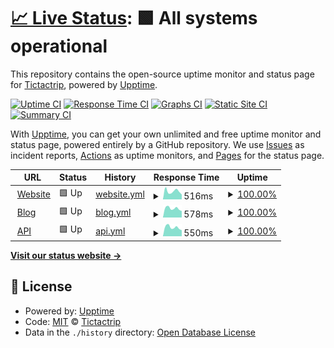 # [📈 Live Status](https://tictactrip.github.io/upptime): <!--live status--> **🟩 All systems operational**

This repository contains the open-source uptime monitor and status page for [Tictactrip](https://www.tictactrip.eu), powered by [Upptime](https://github.com/upptime/upptime).

[![Uptime CI](https://github.com/tictactrip/upptime/workflows/Uptime%20CI/badge.svg)](https://github.com/tictactrip/upptime/actions?query=workflow%3A%22Uptime+CI%22)
[![Response Time CI](https://github.com/tictactrip/upptime/workflows/Response%20Time%20CI/badge.svg)](https://github.com/tictactrip/upptime/actions?query=workflow%3A%22Response+Time+CI%22)
[![Graphs CI](https://github.com/tictactrip/upptime/workflows/Graphs%20CI/badge.svg)](https://github.com/tictactrip/upptime/actions?query=workflow%3A%22Graphs+CI%22)
[![Static Site CI](https://github.com/tictactrip/upptime/workflows/Static%20Site%20CI/badge.svg)](https://github.com/tictactrip/upptime/actions?query=workflow%3A%22Static+Site+CI%22)
[![Summary CI](https://github.com/tictactrip/upptime/workflows/Summary%20CI/badge.svg)](https://github.com/tictactrip/upptime/actions?query=workflow%3A%22Summary+CI%22)

With [Upptime](https://upptime.js.org), you can get your own unlimited and free uptime monitor and status page, powered entirely by a GitHub repository. We use [Issues](https://github.com/tictactrip/upptime/issues) as incident reports, [Actions](https://github.com/tictactrip/upptime/actions) as uptime monitors, and [Pages](https://tictactrip.github.io/upptime) for the status page.

<!--start: status pages-->
<!-- This summary is generated by Upptime (https://github.com/upptime/upptime) -->
<!-- Do not edit this manually, your changes will be overwritten -->
<!-- prettier-ignore -->
| URL | Status | History | Response Time | Uptime |
| --- | ------ | ------- | ------------- | ------ |
| <img alt="" src="https://favicons.githubusercontent.com/www.tictactrip.eu" height="13"> [Website](https://www.tictactrip.eu) | 🟩 Up | [website.yml](https://github.com/tictactrip/upptime/commits/HEAD/history/website.yml) | <details><summary><img alt="Response time graph" src="./graphs/website/response-time-week.png" height="20"> 516ms</summary><br><a href="https://tictactrip.github.io/upptime/history/website"><img alt="Response time 531" src="https://img.shields.io/endpoint?url=https%3A%2F%2Fraw.githubusercontent.com%2Ftictactrip%2Fupptime%2FHEAD%2Fapi%2Fwebsite%2Fresponse-time.json"></a><br><a href="https://tictactrip.github.io/upptime/history/website"><img alt="24-hour response time 575" src="https://img.shields.io/endpoint?url=https%3A%2F%2Fraw.githubusercontent.com%2Ftictactrip%2Fupptime%2FHEAD%2Fapi%2Fwebsite%2Fresponse-time-day.json"></a><br><a href="https://tictactrip.github.io/upptime/history/website"><img alt="7-day response time 516" src="https://img.shields.io/endpoint?url=https%3A%2F%2Fraw.githubusercontent.com%2Ftictactrip%2Fupptime%2FHEAD%2Fapi%2Fwebsite%2Fresponse-time-week.json"></a><br><a href="https://tictactrip.github.io/upptime/history/website"><img alt="30-day response time 559" src="https://img.shields.io/endpoint?url=https%3A%2F%2Fraw.githubusercontent.com%2Ftictactrip%2Fupptime%2FHEAD%2Fapi%2Fwebsite%2Fresponse-time-month.json"></a><br><a href="https://tictactrip.github.io/upptime/history/website"><img alt="1-year response time 531" src="https://img.shields.io/endpoint?url=https%3A%2F%2Fraw.githubusercontent.com%2Ftictactrip%2Fupptime%2FHEAD%2Fapi%2Fwebsite%2Fresponse-time-year.json"></a></details> | <details><summary><a href="https://tictactrip.github.io/upptime/history/website">100.00%</a></summary><a href="https://tictactrip.github.io/upptime/history/website"><img alt="All-time uptime 99.92%" src="https://img.shields.io/endpoint?url=https%3A%2F%2Fraw.githubusercontent.com%2Ftictactrip%2Fupptime%2FHEAD%2Fapi%2Fwebsite%2Fuptime.json"></a><br><a href="https://tictactrip.github.io/upptime/history/website"><img alt="24-hour uptime 100.00%" src="https://img.shields.io/endpoint?url=https%3A%2F%2Fraw.githubusercontent.com%2Ftictactrip%2Fupptime%2FHEAD%2Fapi%2Fwebsite%2Fuptime-day.json"></a><br><a href="https://tictactrip.github.io/upptime/history/website"><img alt="7-day uptime 100.00%" src="https://img.shields.io/endpoint?url=https%3A%2F%2Fraw.githubusercontent.com%2Ftictactrip%2Fupptime%2FHEAD%2Fapi%2Fwebsite%2Fuptime-week.json"></a><br><a href="https://tictactrip.github.io/upptime/history/website"><img alt="30-day uptime 100.00%" src="https://img.shields.io/endpoint?url=https%3A%2F%2Fraw.githubusercontent.com%2Ftictactrip%2Fupptime%2FHEAD%2Fapi%2Fwebsite%2Fuptime-month.json"></a><br><a href="https://tictactrip.github.io/upptime/history/website"><img alt="1-year uptime 99.92%" src="https://img.shields.io/endpoint?url=https%3A%2F%2Fraw.githubusercontent.com%2Ftictactrip%2Fupptime%2FHEAD%2Fapi%2Fwebsite%2Fuptime-year.json"></a></details>
| <img alt="" src="https://favicons.githubusercontent.com/www.tictactrip.eu" height="13"> [Blog](https://www.tictactrip.eu/blog) | 🟩 Up | [blog.yml](https://github.com/tictactrip/upptime/commits/HEAD/history/blog.yml) | <details><summary><img alt="Response time graph" src="./graphs/blog/response-time-week.png" height="20"> 578ms</summary><br><a href="https://tictactrip.github.io/upptime/history/blog"><img alt="Response time 670" src="https://img.shields.io/endpoint?url=https%3A%2F%2Fraw.githubusercontent.com%2Ftictactrip%2Fupptime%2FHEAD%2Fapi%2Fblog%2Fresponse-time.json"></a><br><a href="https://tictactrip.github.io/upptime/history/blog"><img alt="24-hour response time 748" src="https://img.shields.io/endpoint?url=https%3A%2F%2Fraw.githubusercontent.com%2Ftictactrip%2Fupptime%2FHEAD%2Fapi%2Fblog%2Fresponse-time-day.json"></a><br><a href="https://tictactrip.github.io/upptime/history/blog"><img alt="7-day response time 578" src="https://img.shields.io/endpoint?url=https%3A%2F%2Fraw.githubusercontent.com%2Ftictactrip%2Fupptime%2FHEAD%2Fapi%2Fblog%2Fresponse-time-week.json"></a><br><a href="https://tictactrip.github.io/upptime/history/blog"><img alt="30-day response time 633" src="https://img.shields.io/endpoint?url=https%3A%2F%2Fraw.githubusercontent.com%2Ftictactrip%2Fupptime%2FHEAD%2Fapi%2Fblog%2Fresponse-time-month.json"></a><br><a href="https://tictactrip.github.io/upptime/history/blog"><img alt="1-year response time 670" src="https://img.shields.io/endpoint?url=https%3A%2F%2Fraw.githubusercontent.com%2Ftictactrip%2Fupptime%2FHEAD%2Fapi%2Fblog%2Fresponse-time-year.json"></a></details> | <details><summary><a href="https://tictactrip.github.io/upptime/history/blog">100.00%</a></summary><a href="https://tictactrip.github.io/upptime/history/blog"><img alt="All-time uptime 99.92%" src="https://img.shields.io/endpoint?url=https%3A%2F%2Fraw.githubusercontent.com%2Ftictactrip%2Fupptime%2FHEAD%2Fapi%2Fblog%2Fuptime.json"></a><br><a href="https://tictactrip.github.io/upptime/history/blog"><img alt="24-hour uptime 100.00%" src="https://img.shields.io/endpoint?url=https%3A%2F%2Fraw.githubusercontent.com%2Ftictactrip%2Fupptime%2FHEAD%2Fapi%2Fblog%2Fuptime-day.json"></a><br><a href="https://tictactrip.github.io/upptime/history/blog"><img alt="7-day uptime 100.00%" src="https://img.shields.io/endpoint?url=https%3A%2F%2Fraw.githubusercontent.com%2Ftictactrip%2Fupptime%2FHEAD%2Fapi%2Fblog%2Fuptime-week.json"></a><br><a href="https://tictactrip.github.io/upptime/history/blog"><img alt="30-day uptime 100.00%" src="https://img.shields.io/endpoint?url=https%3A%2F%2Fraw.githubusercontent.com%2Ftictactrip%2Fupptime%2FHEAD%2Fapi%2Fblog%2Fuptime-month.json"></a><br><a href="https://tictactrip.github.io/upptime/history/blog"><img alt="1-year uptime 99.92%" src="https://img.shields.io/endpoint?url=https%3A%2F%2Fraw.githubusercontent.com%2Ftictactrip%2Fupptime%2FHEAD%2Fapi%2Fblog%2Fuptime-year.json"></a></details>
| <img alt="" src="https://favicons.githubusercontent.com/api.tictactrip.eu" height="13"> [API](https://api.tictactrip.eu) | 🟩 Up | [api.yml](https://github.com/tictactrip/upptime/commits/HEAD/history/api.yml) | <details><summary><img alt="Response time graph" src="./graphs/api/response-time-week.png" height="20"> 550ms</summary><br><a href="https://tictactrip.github.io/upptime/history/api"><img alt="Response time 683" src="https://img.shields.io/endpoint?url=https%3A%2F%2Fraw.githubusercontent.com%2Ftictactrip%2Fupptime%2FHEAD%2Fapi%2Fapi%2Fresponse-time.json"></a><br><a href="https://tictactrip.github.io/upptime/history/api"><img alt="24-hour response time 639" src="https://img.shields.io/endpoint?url=https%3A%2F%2Fraw.githubusercontent.com%2Ftictactrip%2Fupptime%2FHEAD%2Fapi%2Fapi%2Fresponse-time-day.json"></a><br><a href="https://tictactrip.github.io/upptime/history/api"><img alt="7-day response time 550" src="https://img.shields.io/endpoint?url=https%3A%2F%2Fraw.githubusercontent.com%2Ftictactrip%2Fupptime%2FHEAD%2Fapi%2Fapi%2Fresponse-time-week.json"></a><br><a href="https://tictactrip.github.io/upptime/history/api"><img alt="30-day response time 626" src="https://img.shields.io/endpoint?url=https%3A%2F%2Fraw.githubusercontent.com%2Ftictactrip%2Fupptime%2FHEAD%2Fapi%2Fapi%2Fresponse-time-month.json"></a><br><a href="https://tictactrip.github.io/upptime/history/api"><img alt="1-year response time 683" src="https://img.shields.io/endpoint?url=https%3A%2F%2Fraw.githubusercontent.com%2Ftictactrip%2Fupptime%2FHEAD%2Fapi%2Fapi%2Fresponse-time-year.json"></a></details> | <details><summary><a href="https://tictactrip.github.io/upptime/history/api">100.00%</a></summary><a href="https://tictactrip.github.io/upptime/history/api"><img alt="All-time uptime 99.92%" src="https://img.shields.io/endpoint?url=https%3A%2F%2Fraw.githubusercontent.com%2Ftictactrip%2Fupptime%2FHEAD%2Fapi%2Fapi%2Fuptime.json"></a><br><a href="https://tictactrip.github.io/upptime/history/api"><img alt="24-hour uptime 100.00%" src="https://img.shields.io/endpoint?url=https%3A%2F%2Fraw.githubusercontent.com%2Ftictactrip%2Fupptime%2FHEAD%2Fapi%2Fapi%2Fuptime-day.json"></a><br><a href="https://tictactrip.github.io/upptime/history/api"><img alt="7-day uptime 100.00%" src="https://img.shields.io/endpoint?url=https%3A%2F%2Fraw.githubusercontent.com%2Ftictactrip%2Fupptime%2FHEAD%2Fapi%2Fapi%2Fuptime-week.json"></a><br><a href="https://tictactrip.github.io/upptime/history/api"><img alt="30-day uptime 100.00%" src="https://img.shields.io/endpoint?url=https%3A%2F%2Fraw.githubusercontent.com%2Ftictactrip%2Fupptime%2FHEAD%2Fapi%2Fapi%2Fuptime-month.json"></a><br><a href="https://tictactrip.github.io/upptime/history/api"><img alt="1-year uptime 99.92%" src="https://img.shields.io/endpoint?url=https%3A%2F%2Fraw.githubusercontent.com%2Ftictactrip%2Fupptime%2FHEAD%2Fapi%2Fapi%2Fuptime-year.json"></a></details>

<!--end: status pages-->

[**Visit our status website →**](https://tictactrip.github.io/upptime)

## 📄 License

- Powered by: [Upptime](https://github.com/upptime/upptime)
- Code: [MIT](./LICENSE) © [Tictactrip](https://www.tictactrip.eu)
- Data in the `./history` directory: [Open Database License](https://opendatacommons.org/licenses/odbl/1-0/)
